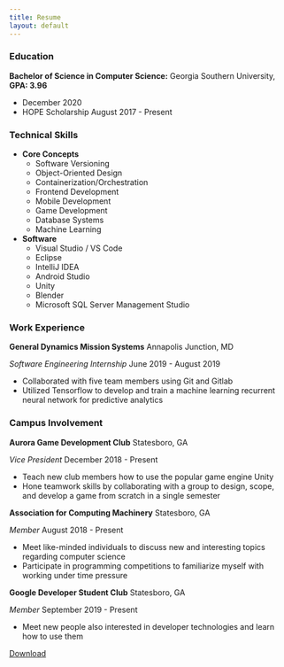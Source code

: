 ```yaml
---
title: Resume
layout: default
---
```


<div class="resume-wrapper">
  <h3>Education</h3>
  <p><b>Bachelor of Science in Computer Science:</b> Georgia Southern University, <b>GPA: 3.96</b></p>
  <ul>
    <li>December 2020</li>
    <li>HOPE Scholarship August 2017 - Present</li>
  </ul>
  <h3>Technical Skills</h3>
  <ul>
    <li>
      <b>Core Concepts</b>
      <ul>
        <li>Software Versioning</li>
        <li>Object-Oriented Design</li>
        <li>Containerization/Orchestration</li>
        <li>Frontend Development</li>
        <li>Mobile Development</li>
        <li>Game Development</li>
        <li>Database Systems</li>
        <li>Machine Learning</li>
      </ul>
    </li>
    <li>
      <b>Software</b>
      <ul>
        <li>Visual Studio / VS Code</li>
        <li>Eclipse</li>
        <li>IntelliJ IDEA</li>
        <li>Android Studio</li>
        <li>Unity</li>
        <li>Blender</li>
        <li>Microsoft SQL Server Management Studio</li>
      </ul>
    </li>
  </ul>
  <h3>Work Experience</h3>
  <p><b>General Dynamics Mission Systems</b> Annapolis Junction, MD</p>
  <p><i>Software Engineering Internship</i> June 2019 - August 2019</p>
  <ul>
    <li>Collaborated with five team members using Git and Gitlab</li>
    <li>Utilized Tensorflow to develop and train a machine learning recurrent neural network for predictive analytics</li>
  </ul>
  <h3>Campus Involvement</h3>
  <p><b>Aurora Game Development Club</b> Statesboro, GA</p>
  <p><i>Vice President</i> December 2018 - Present</p>
  <ul>
    <li>Teach new club members how to use the popular game engine Unity</li>
    <li>Hone teamwork skills by collaborating with a group to design, scope, and develop a game from scratch in a single semester</li>
  </ul>
  <p><b>Association for Computing Machinery</b> Statesboro, GA</p>
  <p><i>Member</i> August 2018 - Present</p>
  <ul>
    <li>Meet like-minded individuals to discuss new and interesting topics regarding computer science</li>
    <li>Participate in programming competitions to familiarize myself with working under time pressure</li>

  </ul>
  <p><b>Google Developer Student Club</b> Statesboro, GA</p>
  <p><i>Member</i> September 2019 - Present</p>
  <ul>
    <li>Meet new people also interested in developer technologies and learn how to use them</li>
  </ul>
  <a class="dl-resume-button" href="/assets/downloads/resume.pdf" target="_blank">Download</a>
</div>
